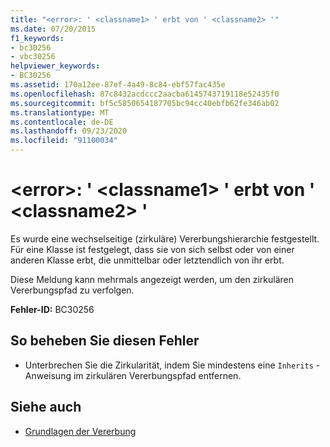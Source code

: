 ```yaml
---
title: "<error>: ' <classname1> ' erbt von ' <classname2> '"
ms.date: 07/20/2015
f1_keywords:
- bc30256
- vbc30256
helpviewer_keywords:
- BC30256
ms.assetid: 170a12ee-87ef-4a49-8c84-ebf57fac435e
ms.openlocfilehash: 87c8432acdccc2aacba6145743719118e52435f0
ms.sourcegitcommit: bf5c5850654187705bc94cc40ebfb62fe346ab02
ms.translationtype: MT
ms.contentlocale: de-DE
ms.lasthandoff: 09/23/2020
ms.locfileid: "91100034"
---
```

# <a name="error-classname1-inherits-from-classname2"></a>\<error>: ' \<classname1> ' erbt von ' \<classname2> '

Es wurde eine wechselseitige (zirkuläre) Vererbungshierarchie festgestellt. Für eine Klasse ist festgelegt, dass sie von sich selbst oder von einer anderen Klasse erbt, die unmittelbar oder letztendlich von ihr erbt.  
  
 Diese Meldung kann mehrmals angezeigt werden, um den zirkulären Vererbungspfad zu verfolgen.  
  
 **Fehler-ID:** BC30256  
  
## <a name="to-correct-this-error"></a>So beheben Sie diesen Fehler  
  
- Unterbrechen Sie die Zirkularität, indem Sie mindestens eine `Inherits` -Anweisung im zirkulären Vererbungspfad entfernen.  
  
## <a name="see-also"></a>Siehe auch

- [Grundlagen der Vererbung](../programming-guide/language-features/objects-and-classes/inheritance-basics.md)
